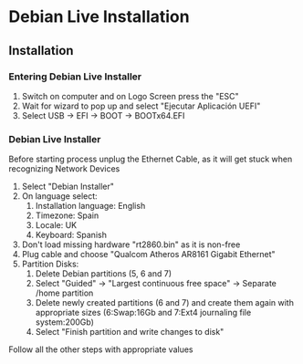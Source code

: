 # Debian Live Installation

## Installation

### Entering Debian Live Installer
1. Switch on computer and on Logo Screen press the "ESC"
1. Wait for wizard to pop up and select "Ejecutar Aplicación UEFI"
1. Select USB -> EFI -> BOOT -> BOOTx64.EFI

### Debian Live Installer
Before starting process unplug the Ethernet Cable, as it will get stuck when recognizing Network Devices

1. Select "Debian Installer"
1. On language select:
    1. Installation language: English
    1. Timezone: Spain
    1. Locale: UK
    1. Keyboard: Spanish
1. Don't load missing hardware "rt2860.bin" as it is non-free
1. Plug cable and choose "Qualcom Atheros AR8161 Gigabit Ethernet"
1. Partition Disks:
    1. Delete Debian partitions (5, 6 and 7)
    1. Select "Guided" -> "Largest continuous free space" -> Separate /home partition
    1. Delete newly created partitions (6 and 7) and create them again with appropriate sizes (6:Swap:16Gb and 7:Ext4 journaling file system:200Gb)
    1. Select "Finish partition and write changes to disk"

Follow all the other steps with appropriate values
